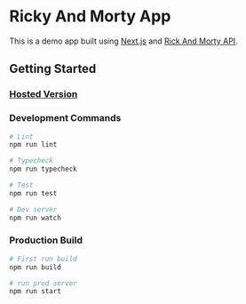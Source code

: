 # Ricky And Morty App

This is a demo app built using [Next.js](https://nextjs.org/) and [Rick And Morty API](https://rickandmortyapi.com/).

## Getting Started

### [Hosted Version](https://rick-morty-gamma.vercel.app/)

### Development Commands

```bash
# Lint
npm run lint

# Typecheck
npm run typecheck

# Test
npm run test

# Dev server
npm run watch
```

### Production Build

```bash
# First run build
npm run build

# run prod server
npm run start
```
